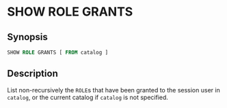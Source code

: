 SHOW ROLE GRANTS
================

Synopsis
--------

``` sql
SHOW ROLE GRANTS [ FROM catalog ]
```

Description
-----------

List non-recursively the `ROLE`s that have been granted to the session user in `catalog`, or the current catalog if `catalog` is not specified.

